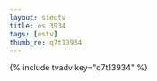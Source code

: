 ```yaml
--- 
layout: sieutv
title: es 3934
tags: [estv]
thumb_re: q7t13934
---
```

{% include tvadv key="q7t13934" %} 
